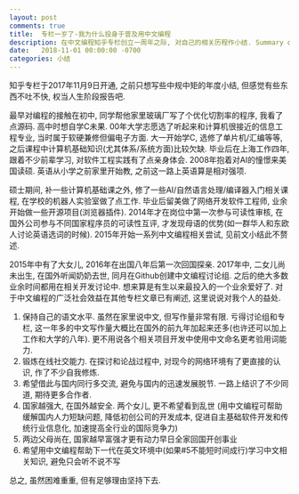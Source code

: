 ```yaml
---
layout: post
comments: true
title:  专栏一岁了-我为什么投身于普及用中文编程
description: 在中文编程知乎专栏创立一周年之际, 对自己的相关历程作小结. Summary of my own relevant experience one year after starting "Programming in Chinese" column.
date:   2018-11-01 00:00:00 -0700
categories: 小结
---
```


知乎专栏于2017年11月9日开通, 之前只想写些中规中矩的年度小结, 但感觉有些东西不吐不快, 权当人生阶段报告吧.

最早对编程的接触在初中, 同学帮他家里玻璃厂写了个优化切割率的程序, 我看了点源码. 高中时想自学C未果. 00年大学志愿选了听起来和计算机很接近的信息工程专业, 当时属于软硬兼修但偏电子方面. 大一开始学C, 选修了单片机/汇编等等, 之后课程中计算机基础知识(尤其体系/系统方面)比较欠缺. 毕业后在上海工作四年, 跟着不少前辈学习, 对软件工程实践有了点亲身体会. 2008年抱着对AI的憧憬来美国读硕. 英语从小学之前家里开始教, 之前这一路上英语算是相对强项.

硕士期间, 补一些计算机基础课之外, 修了一些AI/自然语言处理/编译器入门相关课程, 在学校的机器人实验室做了点工作. 毕业后留美做了网络开发软件工程师, 业余开始做一些开源项目(浏览器插件). 2014年才在岗位中第一次参与可读性审核, 在国外公司参与不同国家程序员的可读性互评, 才发现母语的优势(如一群华人和东欧人讨论英语选词的时候). 2015年开始一系列中文编程相关尝试, 见前文小结此不赘述.

2015年中有了大女儿, 2016年在出国八年后第一次回国探亲. 2017年中, 二女儿尚未出生, 在国外听闻奶奶去世, 同月在Github创建中文编程讨论组. 之后的绝大多数业余时间都用在相关开发讨论中. 想来算是有生以来最投入的一个业余爱好了. 对于中文编程的广泛社会效益在其他专栏文章已有阐述, 这里说说对我个人的益处.

1. 保持自己的语文水平. 虽然在家里说中文, 但写作量非常有限. 亏得讨论组和专栏, 这一年多的中文写作量大概比在国外的前九年加起来还多(也许还可以加上工作和大学的八年). 更不用说各个相关项目开发中使用中文命名更考验用词能力.
2. 锻炼在线社交能力. 在探讨和论战过程中, 对现今的网络环境有了更直接的认识, 作了不少自我修炼.
3. 希望借此与国内同行多交流, 避免与国内的迅速发展脱节. 一路上结识了不少同道, 期待更多合作者.
4. 国家越强大, 在国外越安全. 两个女儿, 更不希望看到乱世 (用中文编程可帮助缓解国内人力短缺问题, 降低初创公司的开发成本, 促进自主基础软件开发和传统行业信息化, 加速提高全行业的国际竞争力)
5. 两边父母尚在, 国家越早富强才更有动力早日全家回国开创事业
6. 希望用中文编程帮助下一代在英文环境中(如果#5不能短时间成行)学习中文相关知识, 避免只会听不说不写

总之, 虽然困难重重, 但有足够理由坚持下去.